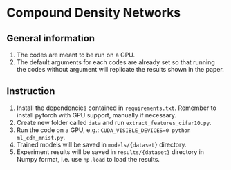 # Compound Density Networks

## General information
1. The codes are meant to be run on a GPU.
2. The default arguments for each codes are already set so that running the codes without argument will replicate the results shown in the paper.


## Instruction
1. Install the dependencies contained in `requirements.txt`. Remember to install pytorch with GPU support, manually if necessary.
2. Create new folder called `data` and run `extract_features_cifar10.py`.
3. Run the code on a GPU, e.g.: `CUDA_VISIBLE_DEVICES=0 python ml_cdn_mnist.py`.
4. Trained models will be saved in `models/{dataset}` directory.
5. Experiment results will be saved in `results/{dataset}` directory in Numpy format, i.e. use `np.load` to load the results.

